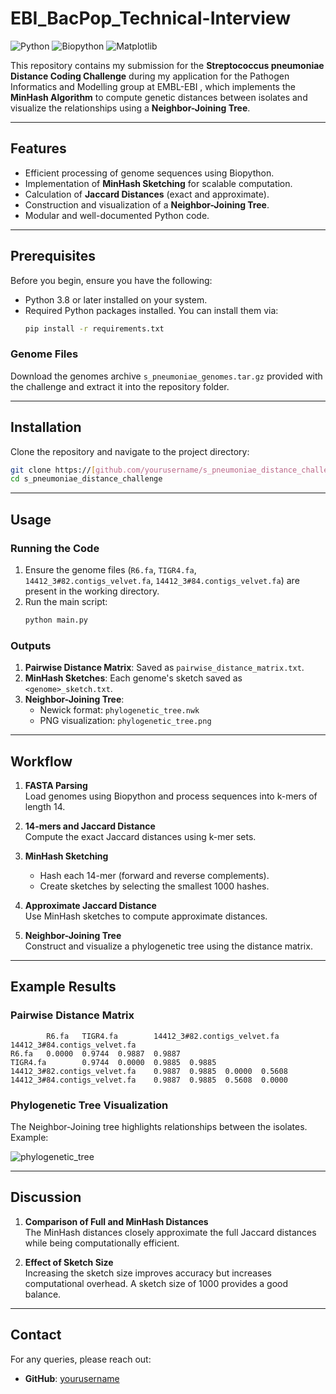 # EBI_BacPop_Technical-Interview

![Python](https://img.shields.io/badge/python-v3.8+-blue.svg)
![Biopython](https://img.shields.io/badge/BioPython-v1.81+-blue.svg)
![Matplotlib](https://img.shields.io/badge/Matplotlib-v3.5+-blue.svg)

This repository contains my submission for the **Streptococcus pneumoniae Distance Coding Challenge** during my application for the Pathogen Informatics and Modelling group at EMBL-EBI , which implements the **MinHash Algorithm** to compute genetic distances between isolates and visualize the relationships using a **Neighbor-Joining Tree**.

---

## Features

- Efficient processing of genome sequences using Biopython.
- Implementation of **MinHash Sketching** for scalable computation.
- Calculation of **Jaccard Distances** (exact and approximate).
- Construction and visualization of a **Neighbor-Joining Tree**.
- Modular and well-documented Python code.

---

## Prerequisites

Before you begin, ensure you have the following:

- Python 3.8 or later installed on your system.
- Required Python packages installed. You can install them via:
  ```bash
  pip install -r requirements.txt
  ```

### Genome Files
Download the genomes archive `s_pneumoniae_genomes.tar.gz` provided with the challenge and extract it into the repository folder.

---

## Installation

Clone the repository and navigate to the project directory:

```bash
git clone https://[github.com/yourusername/s_pneumoniae_distance_challenge](https://github.com/PhilRTFM/EBI_BacPop_Technical-Interview.git
cd s_pneumoniae_distance_challenge
```

---

## Usage

### Running the Code
1. Ensure the genome files (`R6.fa`, `TIGR4.fa`, `14412_3#82.contigs_velvet.fa`, `14412_3#84.contigs_velvet.fa`) are present in the working directory.
2. Run the main script:
   ```bash
   python main.py
   ```

### Outputs
1. **Pairwise Distance Matrix**: Saved as `pairwise_distance_matrix.txt`.
2. **MinHash Sketches**: Each genome's sketch saved as `<genome>_sketch.txt`.
3. **Neighbor-Joining Tree**:
   - Newick format: `phylogenetic_tree.nwk`
   - PNG visualization: `phylogenetic_tree.png`

---

## Workflow

1. **FASTA Parsing**  
   Load genomes using Biopython and process sequences into k-mers of length 14.

2. **14-mers and Jaccard Distance**  
   Compute the exact Jaccard distances using k-mer sets.

3. **MinHash Sketching**  
   - Hash each 14-mer (forward and reverse complements).
   - Create sketches by selecting the smallest 1000 hashes.

4. **Approximate Jaccard Distance**  
   Use MinHash sketches to compute approximate distances.

5. **Neighbor-Joining Tree**  
   Construct and visualize a phylogenetic tree using the distance matrix.

---

## Example Results

### Pairwise Distance Matrix
```plaintext
        R6.fa   TIGR4.fa        14412_3#82.contigs_velvet.fa    14412_3#84.contigs_velvet.fa
R6.fa   0.0000  0.9744  0.9887  0.9887
TIGR4.fa        0.9744  0.0000  0.9885  0.9885
14412_3#82.contigs_velvet.fa    0.9887  0.9885  0.0000  0.5608
14412_3#84.contigs_velvet.fa    0.9887  0.9885  0.5608  0.0000
```

### Phylogenetic Tree Visualization
The Neighbor-Joining tree highlights relationships between the isolates. Example:

![phylogenetic_tree](https://github.com/user-attachments/assets/5d48707e-6491-4103-9a9c-9acf2ffc116f)

---

## Discussion

1. **Comparison of Full and MinHash Distances**  
   The MinHash distances closely approximate the full Jaccard distances while being computationally efficient.

2. **Effect of Sketch Size**  
   Increasing the sketch size improves accuracy but increases computational overhead. A sketch size of 1000 provides a good balance.

---

## Contact
For any queries, please reach out:
- **GitHub**: [yourusername](https://github.com/PhilRTFM)
